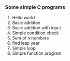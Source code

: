 ### Some simple C programs

1) Hello world
2) Basic addition
3) Basic addition with input
4) Simple condition check
5) Sum of n numbers
6) find leap year
7) Simple loop
8) Simple function program
